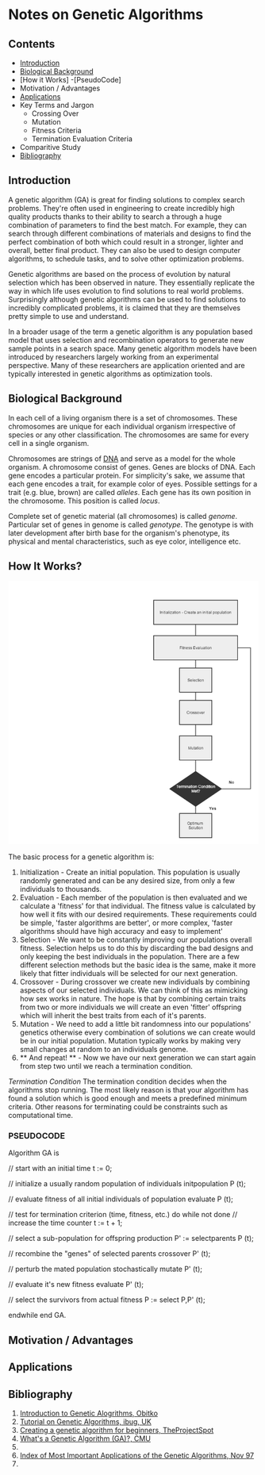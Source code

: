 Notes on Genetic Algorithms
=======================
## Contents
- [Introduction](#introduction)
- [Biological Background](#biological-background)
- [How it Works]
	-[PseudoCode]
- Motivation / Advantages
- [Applications](#applications)
- Key Terms and Jargon
	- Crossing Over
	- Mutation
	- Fitness Criteria
	- Termination Evaluation Criteria
- Comparitive Study
- [Bibliography](#bibliography)

## Introduction

A genetic algorithm (GA) is great for finding solutions to complex search problems. 
They're often used in engineering to create incredibly high quality products thanks to their ability to search a through a huge combination of parameters to find the best match. 
For example, they can search through different combinations of materials and designs to find the perfect combination of both which could result in a stronger, lighter and overall, better final product. They can also be used to design computer algorithms, to schedule tasks, and to solve other optimization problems. 

Genetic algorithms are based on the process of evolution by natural selection which has been observed in nature. They essentially replicate the way in which life uses evolution to find solutions to real world problems. Surprisingly although genetic algorithms can be used to find solutions to incredibly complicated problems, it is claimed that they are themselves pretty simple to use and understand.

In a broader usage of the term a genetic algorithm is any population based model that uses selection and recombination operators to generate new sample points in a search space. 
Many genetic algorithm models have been introduced by researchers largely working from an experimental perspective.
Many of these researchers are application oriented and are typically interested in genetic algorithms as optimization tools. 

## Biological Background
In each cell of a living organism there is a set of chromosomes. These chromosomes are unique for each individual organism irrespective of species or any other classification. The chromosomes are same for every cell in a single organism. 

Chromosomes are strings of [DNA](http://www.wikiwand.com/en/DNA) and serve as a model for the whole organism. A chromosome consist of genes. Genes are blocks of DNA. 
Each gene encodes a particular protein. For simplicity's sake, we assume that each gene encodes a trait, for example color of eyes. Possible settings for a trait (e.g. blue, brown) are called _alleles_. 
Each gene has its own position in the chromosome. This position is called _locus_.

Complete set of genetic material (all chromosomes) is called _genome_. Particular set of genes in genome is called _genotype_. The genotype is with later development after birth base for the organism's phenotype, its physical and mental characteristics, such as eye color, intelligence etc.

## How It Works?

![Flowchart for Basic Process](/images/genetic_flowchart_process.png "Flowchart for Basic Process")

The basic process for a genetic algorithm is:
1. Initialization - Create an initial population. This population is usually randomly generated and can be any desired size, from only a few individuals to thousands.
2. Evaluation - Each member of the population is then evaluated and we calculate a 'fitness' for that individual. The fitness value is calculated by how well it fits with our desired requirements. These requirements could be simple, 'faster algorithms are better', or more complex, 'faster algorithms should have high accuracy and easy to implement'
3. Selection - We want to be constantly improving our populations overall fitness. Selection helps us to do this by discarding the bad designs and only keeping the best individuals in the population.  There are a few different selection methods but the basic idea is the same, make it more likely that fitter individuals will be selected for our next generation.
4. Crossover - During crossover we create new individuals by combining aspects of our selected individuals. We can think of this as mimicking how sex works in nature. The hope is that by combining certain traits from two or more individuals we will create an even 'fitter' offspring which will inherit the best traits from each of it's parents.
5. Mutation - We need to add a little bit randomness into our populations' genetics otherwise every combination of solutions we can create would be in our initial population. Mutation typically works by making very small changes at random to an individuals genome.
6. ** And repeat! ** - Now we have our next generation we can start again from step two until we reach a termination condition.

_Termination Condition_
The termination condition decides when the algorithms stop running. The most likely reason is that your algorithm has found a solution which is good enough and meets a predefined minimum criteria. Other reasons for terminating could be constraints such as computational time.

### PSEUDOCODE
Algorithm GA is

// start with an initial time
t := 0;

// initialize a usually random population of individuals
initpopulation P (t);

// evaluate fitness of all initial individuals of population
evaluate P (t);

// test for termination criterion (time, fitness, etc.)
do while not done
   // increase the time counter
   t := t + 1;

   // select a sub-population for offspring production
   P' := selectparents P (t);

   // recombine the "genes" of selected parents
   crossover P' (t);

   // perturb the mated population stochastically
   mutate P' (t);

   // evaluate it's new fitness
   evaluate P' (t);

   // select the survivors from actual fitness
   P := select P,P' (t);

endwhile
end GA.

## Motivation / Advantages

## Applications

## Bibliography

1. [Introduction to Genetic Alogrithms, Obitko](http://www.obitko.com/tutorials/genetic-algorithms/ga-basic-description.php)
2. [Tutorial on Genetic Algorithms, ibug, UK](http://ibug.doc.ic.ac.uk/media/uploads/documents/courses/GeneticAlgorithm-tutorial.pdf)
3. [Creating a genetic algorithm for beginners, TheProjectSpot](http://www.theprojectspot.com/tutorial-post/creating-a-genetic-algorithm-for-beginners/3)
4. [What's a Genetic Algorithm (GA)?, CMU](http://www.cs.cmu.edu/Groups/AI/html/faqs/ai/genetic/part2/faq-doc-2.html)
5. [](http://www.doc.ic.ac.uk/~nd/surprise_96/journal/vol1/tcw2/article1.html)
6. [Index of Most Important Applications of the Genetic Algorithms, Nov 97](http://neo.lcc.uma.es/TutorialEA/semEC/cap03/cap_3.html)
7. []()